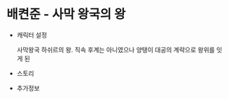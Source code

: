 # 배켠준 - 사막 왕국의 왕

- 캐릭터 설정
    
    사막왕국 하쉬르의 왕. 직속 후계는 아니였으나 양탱이 대공의 계략으로 왕위를 잇게 된 
    
- 스토리
- 추가정보